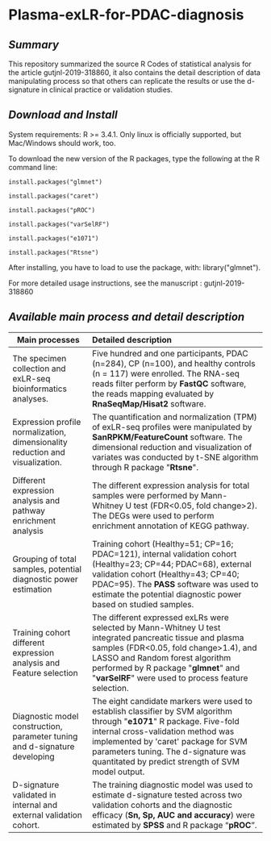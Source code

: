 # Plasma-exLR-for-PDAC-diagnosis

## ***Summary***

This repository summarized the source R Codes of statistical analysis for the article gutjnl-2019-318860,  it also contains the detail description of data manipulating process so that others can replicate the results or use the d-signature in clinical practice or validation studies.

## ***Download and Install***

System requirements: R >= 3.4.1. Only linux is officially supported, but Mac/Windows should work, too.

To download the new version of the R packages, type the following at the R command line:

`install.packages("glmnet")`

`install.packages("caret")`

`install.packages("pROC")`

`install.packages("varSelRF")`

`install.packages("e1071")`

`install.packages("Rtsne")`

After installing, you have to load to use the package, with: library("glmnet").

For more detailed usage instructions, see the manuscript : gutjnl-2019-318860

## ***Available main process and detail description***

| **Main processes**                                           | **Detailed description**                                     |
| ------------------------------------------------------------ | :----------------------------------------------------------- |
| The specimen collection and exLR-seq bioinformatics analyses. | Five hundred and one participants, PDAC (n=284), CP (n=100), and healthy controls (n = 117) were enrolled. The RNA-seq reads filter perform by **FastQC** software, the reads mapping evaluated by **RnaSeqMap/Hisat2** software. |
| Expression profile normalization,     dimensionality reduction and visualization. | The quantification and normalization (TPM) of exLR-seq profiles were manipulated by **SanRPKM/FeatureCount** software. The dimensional reduction and visualization of variates was conducted by t-SNE algorithm through R package "**Rtsne**". |
| Different expression analysis and pathway enrichment analysis | The different expression analysis for total samples were performed by Mann-Whitney U test (FDR<0.05, fold change>2). The DEGs were used to perform enrichment annotation of KEGG pathway. |
| Grouping of total samples, potential diagnostic power estimation | Training cohort (Healthy=51; CP=16;   PDAC=121), internal validation cohort (Healthy=23; CP=44;   PDAC=68), external validation cohort (Healthy=43; CP=40; PDAC=95). The **PASS** software was used to estimate the potential diagnostic power based on studied samples. |
| Training cohort    different expression analysis and Feature selection | The different expressed exLRs were selected by Mann-Whitney U test integrated pancreatic tissue and plasma samples (FDR<0.05, fold change>1.4), and LASSO and Random forest algorithm performed by R package "**glmnet**" and "**varSelRF**" were used to process feature selection. |
| Diagnostic model construction, parameter tuning and d-signature developing | The eight candidate markers were used to establish classifier by SVM algorithm through "**e1071**" R package. Five-fold internal cross-validation method was implemented by 'caret' package for SVM parameters tuning. The d-signature was quantitated by predict strength of SVM model output. |
| D-signature validated in internal and external validation cohort. | The training diagnostic model was used to estimate d-signature tested across two validation cohorts and the diagnostic efficacy (**Sn, Sp, AUC and accuracy**) were estimated by **SPSS** and R package “**pROC**”. |


